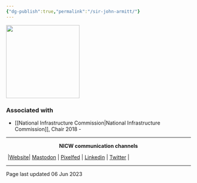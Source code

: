 ```yaml
---
{"dg-publish":true,"permalink":"/sir-john-armitt/"}
---
```



<img src="https://b2052982.smushcdn.com/2052982/app/uploads/sir-john-armitt-540x540.jpg" height="200">

### Associated with
- [[National Infrastructure Commission\|National Infrastructure Commission]], Chair 2018 -



***
<p style="text-align: center;font-weight:bold";>NICW communication channels</p>

󠁧 |[Website](https://nationalinfrastructurecommission.wales)| [Mastodon](https://toot.wales/@NICW) | [Pixelfed](https://pix.toot.wales/NICW) | [Linkedin](https://www.linkedin.com/company/26268509/) | [Twitter](https://twitter.com/InfraCommCymru) |
***
Page last updated 06 Jun 2023